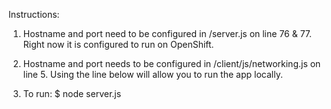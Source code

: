 Instructions:

1) Hostname and port need to be configured in /server.js on line 76 & 77. Right now it is configured to run on OpenShift.

2) Hostname and port needs to be configured in /client/js/networking.js on line 5. Using the line below will allow you to run the app locally.

3) To run: $ node server.js
